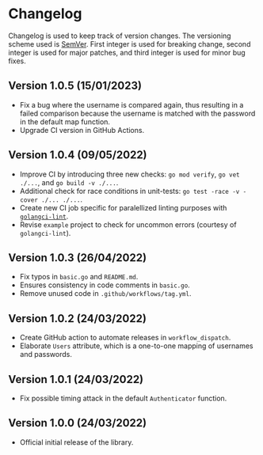 # Changelog

Changelog is used to keep track of version changes. The versioning scheme used is [SemVer](https://semver.org/). First integer is used for breaking change, second integer is used for major patches, and third integer is used for minor bug fixes.

## Version 1.0.5 (15/01/2023)

- Fix a bug where the username is compared again, thus resulting in a failed comparison because the username is matched with the password in the default map function.
- Upgrade CI version in GitHub Actions.

## Version 1.0.4 (09/05/2022)

- Improve CI by introducing three new checks: `go mod verify`, `go vet ./...`, and `go build -v ./...`.
- Additional check for race conditions in unit-tests: `go test -race -v -cover ./... ./...`.
- Create new CI job specific for paralellized linting purposes with [`golangci-lint`](https://github.com/golangci/golangci-lint).
- Revise `example` project to check for uncommon errors (courtesy of `golangci-lint`).

## Version 1.0.3 (26/04/2022)

- Fix typos in `basic.go` and `README.md`.
- Ensures consistency in code comments in `basic.go`.
- Remove unused code in `.github/workflows/tag.yml`.

## Version 1.0.2 (24/03/2022)

- Create GitHub action to automate releases in `workflow_dispatch`.
- Elaborate `Users` attribute, which is a one-to-one mapping of usernames and passwords.

## Version 1.0.1 (24/03/2022)

- Fix possible timing attack in the default `Authenticator` function.

## Version 1.0.0 (24/03/2022)

- Official initial release of the library.
